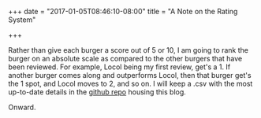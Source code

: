 +++
date = "2017-01-05T08:46:10-08:00"
title = "A Note on the Rating System"

+++

Rather than give each burger a score out of 5 or 10, I am going to rank the burger on an absolute scale as compared to the other burgers that have been reviewed. For example, Locol being my first review, get's a 1. If another burger comes along and outperforms Locol, then that burger get's the 1 spot, and Locol moves to 2, and so on. I will keep a .csv with the most up-to-date details in the [github repo](https://github.com/ben-e/bensburgerblog) housing this blog.  

Onward.